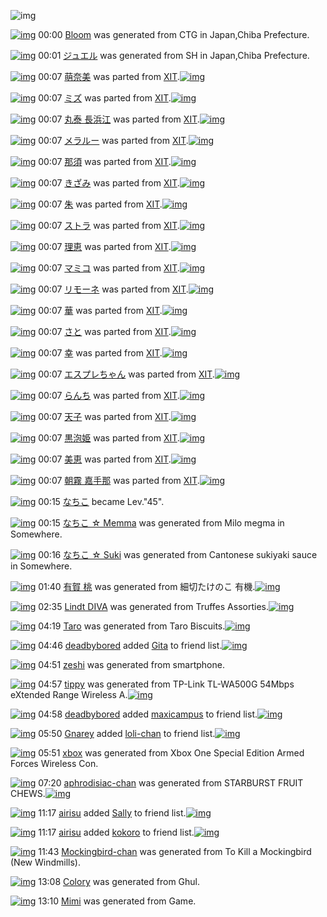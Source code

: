 ![img](http://gdrive-cdn.herokuapp.com/537b65a5bc09f0000721dda7/512px-barcode.png)

[![img](http://www.deviantsart.com/2rc51s5.png)](http://www.barcodekanojo.com/kanojo/3193687/Bloom) 00:00 [Bloom](http://www.barcodekanojo.com/kanojo/3193687/Bloom) was generated from CTG in Japan,Chiba Prefecture.

[![img](http://www.deviantsart.com/3218p01.png)](http://www.barcodekanojo.com/kanojo/3193688/%E3%82%B8%E3%83%A5%E3%82%A8%E3%83%AB) 00:01 [ジュエル](http://www.barcodekanojo.com/kanojo/3193688/%E3%82%B8%E3%83%A5%E3%82%A8%E3%83%AB) was generated from SH in Japan,Chiba Prefecture.

[![img](http://www.deviantsart.com/1pbp6tc.png)](http://www.barcodekanojo.com/kanojo/763373/%E8%90%8C%E5%A5%88%E7%BE%8E) 00:07 [萌奈美](http://www.barcodekanojo.com/kanojo/763373/%E8%90%8C%E5%A5%88%E7%BE%8E) was parted from [XIT](http://www.barcodekanojo.com/kanojo/763373/%E8%90%8C%E5%A5%88%E7%BE%8E).[![img](http://www.deviantsart.com/815jg6.jpeg)](http://www.barcodekanojo.com/user/209348/XIT) 

[![img](http://www.deviantsart.com/1h02219.png)](http://www.barcodekanojo.com/kanojo/228184/%E3%83%9F%E3%82%BA) 00:07 [ミズ](http://www.barcodekanojo.com/kanojo/228184/%E3%83%9F%E3%82%BA) was parted from [XIT](http://www.barcodekanojo.com/kanojo/228184/%E3%83%9F%E3%82%BA).[![img](http://www.deviantsart.com/815jg6.jpeg)](http://www.barcodekanojo.com/user/209348/XIT) 

[![img](http://www.deviantsart.com/2387gcn.png)](http://www.barcodekanojo.com/kanojo/856083/%E4%B8%B8%E6%B3%B0%20%E9%95%B7%E6%B5%9C%E6%B1%9F) 00:07 [丸泰 長浜江](http://www.barcodekanojo.com/kanojo/856083/%E4%B8%B8%E6%B3%B0%20%E9%95%B7%E6%B5%9C%E6%B1%9F) was parted from [XIT](http://www.barcodekanojo.com/kanojo/856083/%E4%B8%B8%E6%B3%B0%20%E9%95%B7%E6%B5%9C%E6%B1%9F).[![img](http://www.deviantsart.com/815jg6.jpeg)](http://www.barcodekanojo.com/user/209348/XIT) 

[![img](http://www.deviantsart.com/6epj4s.png)](http://www.barcodekanojo.com/kanojo/1694798/%E3%83%A1%E3%83%A9%E3%83%AB%E3%83%BC) 00:07 [メラルー](http://www.barcodekanojo.com/kanojo/1694798/%E3%83%A1%E3%83%A9%E3%83%AB%E3%83%BC) was parted from [XIT](http://www.barcodekanojo.com/kanojo/1694798/%E3%83%A1%E3%83%A9%E3%83%AB%E3%83%BC).[![img](http://www.deviantsart.com/815jg6.jpeg)](http://www.barcodekanojo.com/user/209348/XIT) 

[![img](http://www.deviantsart.com/3lb39oq.png)](http://www.barcodekanojo.com/kanojo/3191671/%E9%82%A3%E9%A0%88) 00:07 [那須](http://www.barcodekanojo.com/kanojo/3191671/%E9%82%A3%E9%A0%88) was parted from [XIT](http://www.barcodekanojo.com/kanojo/3191671/%E9%82%A3%E9%A0%88).[![img](http://www.deviantsart.com/815jg6.jpeg)](http://www.barcodekanojo.com/user/209348/XIT) 

[![img](http://www.deviantsart.com/kvvife.png)](http://www.barcodekanojo.com/kanojo/3191864/%E3%81%8D%E3%81%96%E3%81%BF) 00:07 [きざみ](http://www.barcodekanojo.com/kanojo/3191864/%E3%81%8D%E3%81%96%E3%81%BF) was parted from [XIT](http://www.barcodekanojo.com/kanojo/3191864/%E3%81%8D%E3%81%96%E3%81%BF).[![img](http://www.deviantsart.com/815jg6.jpeg)](http://www.barcodekanojo.com/user/209348/XIT) 

[![img](http://www.deviantsart.com/1lt25d4.png)](http://www.barcodekanojo.com/kanojo/3191866/%E6%9C%B1) 00:07 [朱](http://www.barcodekanojo.com/kanojo/3191866/%E6%9C%B1) was parted from [XIT](http://www.barcodekanojo.com/kanojo/3191866/%E6%9C%B1).[![img](http://www.deviantsart.com/815jg6.jpeg)](http://www.barcodekanojo.com/user/209348/XIT) 

[![img](http://www.deviantsart.com/12tbh2j.png)](http://www.barcodekanojo.com/kanojo/3191612/%E3%82%B9%E3%83%88%E3%83%A9) 00:07 [ストラ](http://www.barcodekanojo.com/kanojo/3191612/%E3%82%B9%E3%83%88%E3%83%A9) was parted from [XIT](http://www.barcodekanojo.com/kanojo/3191612/%E3%82%B9%E3%83%88%E3%83%A9).[![img](http://www.deviantsart.com/815jg6.jpeg)](http://www.barcodekanojo.com/user/209348/XIT) 

[![img](http://www.deviantsart.com/2smsf6j.png)](http://www.barcodekanojo.com/kanojo/3191647/%E7%90%86%E6%81%B5) 00:07 [理恵](http://www.barcodekanojo.com/kanojo/3191647/%E7%90%86%E6%81%B5) was parted from [XIT](http://www.barcodekanojo.com/kanojo/3191647/%E7%90%86%E6%81%B5).[![img](http://www.deviantsart.com/815jg6.jpeg)](http://www.barcodekanojo.com/user/209348/XIT) 

[![img](http://www.deviantsart.com/5kmkm5.png)](http://www.barcodekanojo.com/kanojo/2217581/%E3%83%9E%E3%83%9F%E3%82%B3) 00:07 [マミコ](http://www.barcodekanojo.com/kanojo/2217581/%E3%83%9E%E3%83%9F%E3%82%B3) was parted from [XIT](http://www.barcodekanojo.com/kanojo/2217581/%E3%83%9E%E3%83%9F%E3%82%B3).[![img](http://www.deviantsart.com/815jg6.jpeg)](http://www.barcodekanojo.com/user/209348/XIT) 

[![img](http://www.deviantsart.com/3dg25be.png)](http://www.barcodekanojo.com/kanojo/2214486/%E3%83%AA%E3%83%A2%E3%83%BC%E3%83%8D) 00:07 [リモーネ](http://www.barcodekanojo.com/kanojo/2214486/%E3%83%AA%E3%83%A2%E3%83%BC%E3%83%8D) was parted from [XIT](http://www.barcodekanojo.com/kanojo/2214486/%E3%83%AA%E3%83%A2%E3%83%BC%E3%83%8D).[![img](http://www.deviantsart.com/815jg6.jpeg)](http://www.barcodekanojo.com/user/209348/XIT) 

[![img](http://www.deviantsart.com/2jlbp1o.png)](http://www.barcodekanojo.com/kanojo/3191867/%E8%8F%AF) 00:07 [華](http://www.barcodekanojo.com/kanojo/3191867/%E8%8F%AF) was parted from [XIT](http://www.barcodekanojo.com/kanojo/3191867/%E8%8F%AF).[![img](http://www.deviantsart.com/815jg6.jpeg)](http://www.barcodekanojo.com/user/209348/XIT) 

[![img](http://www.deviantsart.com/g12td5.png)](http://www.barcodekanojo.com/kanojo/3191865/%E3%81%95%E3%81%A8) 00:07 [さと](http://www.barcodekanojo.com/kanojo/3191865/%E3%81%95%E3%81%A8) was parted from [XIT](http://www.barcodekanojo.com/kanojo/3191865/%E3%81%95%E3%81%A8).[![img](http://www.deviantsart.com/815jg6.jpeg)](http://www.barcodekanojo.com/user/209348/XIT) 

[![img](http://www.deviantsart.com/3if1b7b.png)](http://www.barcodekanojo.com/kanojo/3191744/%E5%B9%B8) 00:07 [幸](http://www.barcodekanojo.com/kanojo/3191744/%E5%B9%B8) was parted from [XIT](http://www.barcodekanojo.com/kanojo/3191744/%E5%B9%B8).[![img](http://www.deviantsart.com/815jg6.jpeg)](http://www.barcodekanojo.com/user/209348/XIT) 

[![img](http://www.deviantsart.com/3859sqg.png)](http://www.barcodekanojo.com/kanojo/1739916/%E3%82%A8%E3%82%B9%E3%83%97%E3%83%AC%E3%81%A1%E3%82%83%E3%82%93) 00:07 [エスプレちゃん](http://www.barcodekanojo.com/kanojo/1739916/%E3%82%A8%E3%82%B9%E3%83%97%E3%83%AC%E3%81%A1%E3%82%83%E3%82%93) was parted from [XIT](http://www.barcodekanojo.com/kanojo/1739916/%E3%82%A8%E3%82%B9%E3%83%97%E3%83%AC%E3%81%A1%E3%82%83%E3%82%93).[![img](http://www.deviantsart.com/815jg6.jpeg)](http://www.barcodekanojo.com/user/209348/XIT) 

[![img](http://www.deviantsart.com/7fr9e0.png)](http://www.barcodekanojo.com/kanojo/1672415/%E3%82%89%E3%82%93%E3%81%A1) 00:07 [らんち](http://www.barcodekanojo.com/kanojo/1672415/%E3%82%89%E3%82%93%E3%81%A1) was parted from [XIT](http://www.barcodekanojo.com/kanojo/1672415/%E3%82%89%E3%82%93%E3%81%A1).[![img](http://www.deviantsart.com/815jg6.jpeg)](http://www.barcodekanojo.com/user/209348/XIT) 

[![img](http://www.deviantsart.com/png3f2.png)](http://www.barcodekanojo.com/kanojo/2566165/%E5%A4%A9%E5%AD%90) 00:07 [天子](http://www.barcodekanojo.com/kanojo/2566165/%E5%A4%A9%E5%AD%90) was parted from [XIT](http://www.barcodekanojo.com/kanojo/2566165/%E5%A4%A9%E5%AD%90).[![img](http://www.deviantsart.com/815jg6.jpeg)](http://www.barcodekanojo.com/user/209348/XIT) 

[![img](http://www.deviantsart.com/36svsh0.png)](http://www.barcodekanojo.com/kanojo/2360428/%E9%BB%92%E6%B3%A1%E5%A7%AB) 00:07 [黒泡姫](http://www.barcodekanojo.com/kanojo/2360428/%E9%BB%92%E6%B3%A1%E5%A7%AB) was parted from [XIT](http://www.barcodekanojo.com/kanojo/2360428/%E9%BB%92%E6%B3%A1%E5%A7%AB).[![img](http://www.deviantsart.com/815jg6.jpeg)](http://www.barcodekanojo.com/user/209348/XIT) 

[![img](http://www.deviantsart.com/s2umu5.png)](http://www.barcodekanojo.com/kanojo/2389163/%E7%BE%8E%E6%81%B5) 00:07 [美恵](http://www.barcodekanojo.com/kanojo/2389163/%E7%BE%8E%E6%81%B5) was parted from [XIT](http://www.barcodekanojo.com/kanojo/2389163/%E7%BE%8E%E6%81%B5).[![img](http://www.deviantsart.com/815jg6.jpeg)](http://www.barcodekanojo.com/user/209348/XIT) 

[![img](http://www.deviantsart.com/qaft96.png)](http://www.barcodekanojo.com/kanojo/2029690/%E6%9C%9D%E9%9C%A7%20%E5%98%89%E6%89%8B%E9%82%A3) 00:07 [朝霧 嘉手那](http://www.barcodekanojo.com/kanojo/2029690/%E6%9C%9D%E9%9C%A7%20%E5%98%89%E6%89%8B%E9%82%A3) was parted from [XIT](http://www.barcodekanojo.com/kanojo/2029690/%E6%9C%9D%E9%9C%A7%20%E5%98%89%E6%89%8B%E9%82%A3).[![img](http://www.deviantsart.com/815jg6.jpeg)](http://www.barcodekanojo.com/user/209348/XIT) 

[![img](http://www.deviantsart.com/1lb4fit.jpeg)](http://www.barcodekanojo.com/user/314581/%E3%81%AA%E3%81%A1%E3%81%93) 00:15 [なちこ](http://www.barcodekanojo.com/user/314581/%E3%81%AA%E3%81%A1%E3%81%93) became Lev."45".

[![img](http://www.deviantsart.com/hcodg6.png)](http://www.barcodekanojo.com/kanojo/3193689/%E3%81%AA%E3%81%A1%E3%81%93%20%E2%98%86%20Memma) 00:15 [なちこ ☆ Memma](http://www.barcodekanojo.com/kanojo/3193689/%E3%81%AA%E3%81%A1%E3%81%93%20%E2%98%86%20Memma) was generated from Milo megma in Somewhere.

[![img](http://www.deviantsart.com/23lj0l4.png)](http://www.barcodekanojo.com/kanojo/3193690/%E3%81%AA%E3%81%A1%E3%81%93%20%E2%98%86%20Suki) 00:16 [なちこ ☆ Suki](http://www.barcodekanojo.com/kanojo/3193690/%E3%81%AA%E3%81%A1%E3%81%93%20%E2%98%86%20Suki) was generated from Cantonese sukiyaki sauce in Somewhere.

[![img](http://www.deviantsart.com/263a35k.png)](http://www.barcodekanojo.com/kanojo/3193691/%E6%9C%89%E8%B3%80%20%E6%A1%83) 01:40 [有賀 桃](http://www.barcodekanojo.com/kanojo/3193691/%E6%9C%89%E8%B3%80%20%E6%A1%83) was generated from 細切たけのこ 有機.[![img](http://www.deviantsart.com/354etfr.jpeg)](http://www.barcodekanojo.com/product_images/barcode/6019570/1427215164/50x50x,PE7,PB4,PB0,PE5,P88,P87,PE3,P81,P9F,PE3,P81,P91,PE3,P81,PAE,PE3,P81,P93,P20,PE6,P9C,P89,PE6,PA9,P9F.jpg,qw=88,ah=88.pagespeed.ic.ipZAF7En4Q.jpg) 

[![img](http://www.deviantsart.com/2jsm2t0.png)](http://www.barcodekanojo.com/kanojo/3193692/Lindt%20DIVA) 02:35 [Lindt DIVA](http://www.barcodekanojo.com/kanojo/3193692/Lindt%20DIVA) was generated from Truffes Assorties.[![img](http://www.deviantsart.com/3fcajlt.jpeg)](http://www.barcodekanojo.com/product_images/barcode/6019571/1427218465/50x50xTruffes,P20Assorties.jpg,qw=88,ah=88.pagespeed.ic.0mqWxnN7r6.jpg) 

[![img](http://www.deviantsart.com/3ftv3li.png)](http://www.barcodekanojo.com/kanojo/3193693/Taro) 04:19 [Taro](http://www.barcodekanojo.com/kanojo/3193693/Taro) was generated from Taro Biscuits.[![img](http://www.deviantsart.com/2rn5p5i.jpeg)](http://www.barcodekanojo.com/product_images/barcode/6019572/1427224733/Taro%20Biscuits.jpg) 

[![img](http://www.deviantsart.com/1sa27oh.jpeg)](http://www.barcodekanojo.com/user/484474/deadbybored) 04:46 [deadbybored](http://www.barcodekanojo.com/user/484474/deadbybored) added [Gita](http://www.barcodekanojo.com/kanojo/2390864/Gita) to friend list.[![img](http://www.deviantsart.com/taj38m.png)](http://www.barcodekanojo.com/kanojo/2390864/Gita) 

[![img](http://www.deviantsart.com/2mehdkt.png)](http://www.barcodekanojo.com/kanojo/3193694/zeshi) 04:51 [zeshi](http://www.barcodekanojo.com/kanojo/3193694/zeshi) was generated from smartphone.

[![img](http://www.deviantsart.com/gs8267.png)](http://www.barcodekanojo.com/kanojo/3193695/tippy) 04:57 [tippy](http://www.barcodekanojo.com/kanojo/3193695/tippy) was generated from TP-Link TL-WA500G 54Mbps eXtended Range Wireless A.[![img](http://www.deviantsart.com/2idijpg.jpeg)](http://www.barcodekanojo.com/product_images/barcode/6019575/1427226976/TP-Link%20TL-WA500G%2054Mbps%20eXtended%20Range%20Wireless%20A.jpg) 

[![img](http://www.deviantsart.com/1sa27oh.jpeg)](http://www.barcodekanojo.com/user/484474/deadbybored) 04:58 [deadbybored](http://www.barcodekanojo.com/user/484474/deadbybored) added [maxicampus](http://www.barcodekanojo.com/kanojo/3104597/maxicampus) to friend list.[![img](http://www.deviantsart.com/153g15e.png)](http://www.barcodekanojo.com/kanojo/3104597/maxicampus) 

[![img](http://www.deviantsart.com/1l9k1lp.jpeg)](http://www.barcodekanojo.com/user/346883/Gnarey) 05:50 [Gnarey](http://www.barcodekanojo.com/user/346883/Gnarey) added [loli-chan](http://www.barcodekanojo.com/kanojo/3111476/loli-chan) to friend list.[![img](http://www.deviantsart.com/1gk1u7g.png)](http://www.barcodekanojo.com/kanojo/3111476/loli-chan) 

[![img](http://www.deviantsart.com/vbp6qv.png)](http://www.barcodekanojo.com/kanojo/3193696/xbox) 05:51 [xbox](http://www.barcodekanojo.com/kanojo/3193696/xbox) was generated from Xbox One Special Edition Armed Forces Wireless Con.

[![img](http://www.deviantsart.com/10vgpqk.png)](http://www.barcodekanojo.com/kanojo/3193697/aphrodisiac-chan) 07:20 [aphrodisiac-chan](http://www.barcodekanojo.com/kanojo/3193697/aphrodisiac-chan) was generated from STARBURST FRUIT CHEWS.[![img](http://www.deviantsart.com/2278b4p.jpeg)](http://www.barcodekanojo.com/product_images/barcode/6019579/1427235546/50x50xSTARBURST,P20FRUIT,P20CHEWS.jpg,qw=88,ah=88.pagespeed.ic.dpJ8wvME8u.jpg) 

[![img](http://www.deviantsart.com/3mdslb4.jpeg)](http://www.barcodekanojo.com/user/490389/airisu) 11:17 [airisu](http://www.barcodekanojo.com/user/490389/airisu) added [Sally](http://www.barcodekanojo.com/kanojo/2953635/Sally) to friend list.[![img](http://www.deviantsart.com/37ttamf.png)](http://www.barcodekanojo.com/kanojo/2953635/Sally) 

[![img](http://www.deviantsart.com/3mdslb4.jpeg)](http://www.barcodekanojo.com/user/490389/airisu) 11:17 [airisu](http://www.barcodekanojo.com/user/490389/airisu) added [kokoro](http://www.barcodekanojo.com/kanojo/3177190/kokoro) to friend list.[![img](http://www.deviantsart.com/23ehddk.png)](http://www.barcodekanojo.com/kanojo/3177190/kokoro) 

[![img](http://www.deviantsart.com/395j56.png)](http://www.barcodekanojo.com/kanojo/3193698/Mockingbird-chan) 11:43 [Mockingbird-chan](http://www.barcodekanojo.com/kanojo/3193698/Mockingbird-chan) was generated from To Kill a Mockingbird (New Windmills).

[![img](http://www.deviantsart.com/1ddcl25.png)](http://www.barcodekanojo.com/kanojo/3193699/Colory) 13:08 [Colory](http://www.barcodekanojo.com/kanojo/3193699/Colory) was generated from Ghul.

[![img](http://www.deviantsart.com/3sr7e19.png)](http://www.barcodekanojo.com/kanojo/3193700/Mimi) 13:10 [Mimi](http://www.barcodekanojo.com/kanojo/3193700/Mimi) was generated from Game.

